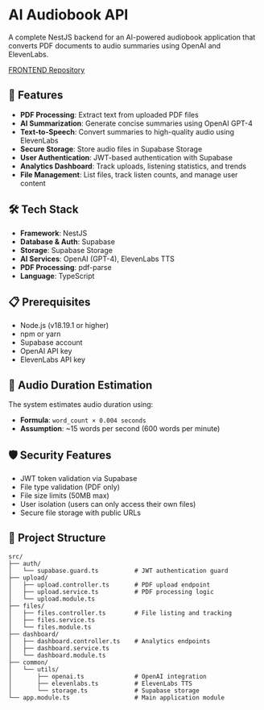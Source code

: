 # AI Audiobook API

A complete NestJS backend for an AI-powered audiobook application that converts PDF documents to audio summaries using OpenAI and ElevenLabs.

[FRONTEND Repository](https://github.com/elkhayate/audiobook-client)

## 🚀 Features

- **PDF Processing**: Extract text from uploaded PDF files
- **AI Summarization**: Generate concise summaries using OpenAI GPT-4
- **Text-to-Speech**: Convert summaries to high-quality audio using ElevenLabs
- **Secure Storage**: Store audio files in Supabase Storage
- **User Authentication**: JWT-based authentication with Supabase
- **Analytics Dashboard**: Track uploads, listening statistics, and trends
- **File Management**: List files, track listen counts, and manage user content

## 🛠️ Tech Stack

- **Framework**: NestJS
- **Database & Auth**: Supabase
- **Storage**: Supabase Storage
- **AI Services**: OpenAI (GPT-4), ElevenLabs TTS
- **PDF Processing**: pdf-parse
- **Language**: TypeScript

## 📋 Prerequisites

- Node.js (v18.19.1 or higher)
- npm or yarn
- Supabase account
- OpenAI API key
- ElevenLabs API key

## 🔄 Audio Duration Estimation

The system estimates audio duration using:
- **Formula**: `word_count × 0.004 seconds`
- **Assumption**: ~15 words per second (600 words per minute)

## 🛡️ Security Features

- JWT token validation via Supabase
- File type validation (PDF only)
- File size limits (50MB max)
- User isolation (users can only access their own files)
- Secure file storage with public URLs


## 📁 Project Structure

```
src/
├── auth/
│   └── supabase.guard.ts          # JWT authentication guard
├── upload/
│   ├── upload.controller.ts       # PDF upload endpoint
│   ├── upload.service.ts          # PDF processing logic
│   └── upload.module.ts
├── files/
│   ├── files.controller.ts        # File listing and tracking
│   ├── files.service.ts
│   └── files.module.ts
├── dashboard/
│   ├── dashboard.controller.ts    # Analytics endpoints
│   ├── dashboard.service.ts
│   └── dashboard.module.ts
├── common/
│   └── utils/
│       ├── openai.ts              # OpenAI integration
│       ├── elevenlabs.ts          # ElevenLabs TTS
│       └── storage.ts             # Supabase storage
└── app.module.ts                  # Main application module
```

